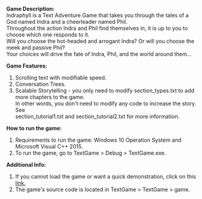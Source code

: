 **Game Description:**  
Indraphyll is a Text Adventure Game that takes you through the tales of a God named Indra and a cheerleader named Phil.  
Throughout the action Indra and Phil find themselves in, it is up to you to choose which one responds to it.  
Will you choose the hot-headed and arrogant Indra? Or will you choose the meek and passive Phil?  
Your choices will drive the fate of Indra, Phil, and the world around them...   

**Game Features:**  
1. Scrolling text with modifiable speed.  
2. Conversation Trees.  
3. Scalable Storytelling - you only need to modify section_types.txt to add more chapters to the game.  
   In other words, you don't need to modify any code to increase the story. See  
   section_tutorial1.txt and section_tutorial2.txt for more information.  

**How to run the game:** 
1. Requirements to run the game: Windows 10 Operation System and Microsoft Visual C++ 2015.
2. To run the game, go to TextGame > Debug > TextGame.exe.

**Additional Info:**  
1. If you cannot load the game or want a quick demonstration, click on this [link.](???)  
2. The game's source code is located in TextGame > TextGame > game.
